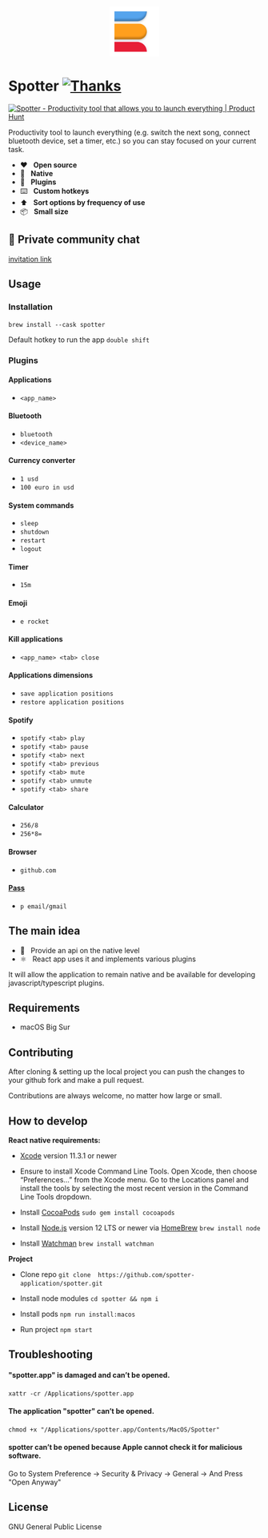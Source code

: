 <p align="center">
  <img src="/preview/icon.png?raw=true" alt="" height="100" />
</p>

# Spotter [![Thanks](https://bit.ly/saythankss)](https://github.com/sponsors/ziulev)

<a href="https://www.producthunt.com/posts/spotter-4?utm_source=badge-top-post-badge&utm_medium=badge&utm_souce=badge-spotter-4" target="_blank"><img src="https://api.producthunt.com/widgets/embed-image/v1/top-post-badge.svg?post_id=280842&theme=dark&period=daily" alt="Spotter - Productivity tool that allows you to launch everything | Product Hunt" style="width: 250px; height: 54px;" width="250" height="54" /></a>

Productivity tool to launch everything (e.g. switch the next song, connect bluetooth device, set a timer, etc.) so you can stay focused on your current task.

* ❤️&nbsp;&nbsp;&nbsp;<b>Open source</b>
* 🤖&nbsp;&nbsp;&nbsp;<b>Native</b>
* 🔌&nbsp;&nbsp;&nbsp;<b>Plugins</b>
* ⌨️&nbsp;&nbsp;&nbsp;<b>Custom hotkeys</b>
* ⬆️&nbsp;&nbsp;&nbsp;<b>Sort options by frequency of use</b>
* 📦&nbsp;&nbsp;&nbsp;<b>Small size</b>

## 💬 Private community chat
[invitation link](https://t.me/joinchat/gOsSBJI5pU43ZWM8)

## Usage

### Installation
```brew install --cask spotter```

Default hotkey to run the app ```double shift```

### Plugins

#### Applications
* ```<app_name>```

#### Bluetooth
* ```bluetooth```
* ```<device_name>```

#### Currency converter
* ```1 usd```
* ```100 euro in usd```

#### System commands
* ```sleep```
* ```shutdown```
* ```restart```
* ```logout```

#### Timer
* ```15m```

#### Emoji
* ```e rocket```

#### Kill applications
* ```<app_name> <tab> close```

#### Applications dimensions
* ```save application positions```
* ```restore application positions```

#### Spotify
* ```spotify <tab> play```
* ```spotify <tab> pause```
* ```spotify <tab> next```
* ```spotify <tab> previous```
* ```spotify <tab> mute```
* ```spotify <tab> unmute```
* ```spotify <tab> share```

#### Calculator
* ```256/8```
* ```256*8=```

#### Browser
* ```github.com```

#### [Pass](https://www.passwordstore.org/)
* ```p email/gmail```

## The main idea

* 🔮&nbsp;&nbsp;&nbsp;Provide an api on the native level
* ⚛️&nbsp;&nbsp;&nbsp;React app uses it and implements various plugins

It will allow the application to remain native and be available for developing javascript/typescript plugins.

## Requirements
* macOS Big Sur

## Contributing
After cloning & setting up the local project you can push the changes to your github fork and make a pull request.

Contributions are always welcome, no matter how large or small.

## How to develop
**React native requirements:**
*  [Xcode](https://apps.apple.com/us/app/xcode/id497799835?mt=12)  version 11.3.1 or newer

* Ensure to install Xcode Command Line Tools. Open Xcode, then choose “Preferences…” from the Xcode menu. Go to the Locations panel and install the tools by selecting the most recent version in the Command Line Tools dropdown.

* Install  [CocoaPods](https://guides.cocoapods.org/using/getting-started.html)
`sudo gem install cocoapods`

* Install  [Node.js](https://nodejs.org/)  version 12 LTS or newer via  [HomeBrew](https://brew.sh/)
 `brew install node`

* Install  [Watchman](https://facebook.github.io/watchman)
`brew install watchman`

**Project**
* Clone repo
`git clone  https://github.com/spotter-application/spotter.git`

* Install node modules
`cd spotter && npm i`

* Install pods
`npm run install:macos`

* Run project
`npm start`

## Troubleshooting

#### "spotter.app" is damaged and can’t be opened.
```xattr -cr /Applications/spotter.app```

#### The application "spotter" can’t be opened.
```chmod +x "/Applications/spotter.app/Contents/MacOS/Spotter"```

#### spotter can’t be opened because Apple cannot check it for malicious software.

Go to System Preference -> Security & Privacy -> General -> And Press "Open Anyway"

## License
GNU General Public License
